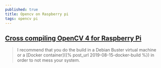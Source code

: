 ```yaml
---
published: true
title: Opencv on Raspberry pi
tags: opencv pi
---
```

## [Cross compiling OpenCV 4 for Raspberry Pi](https://solarianprogrammer.com/2018/12/18/cross-compile-opencv-raspberry-pi-raspbian/)

> I recommend that you do the build in a Debian Buster virtual machine or a [Docker container]({% post_url 2019-08-15-docker-build %}) in order to not mess your system.


